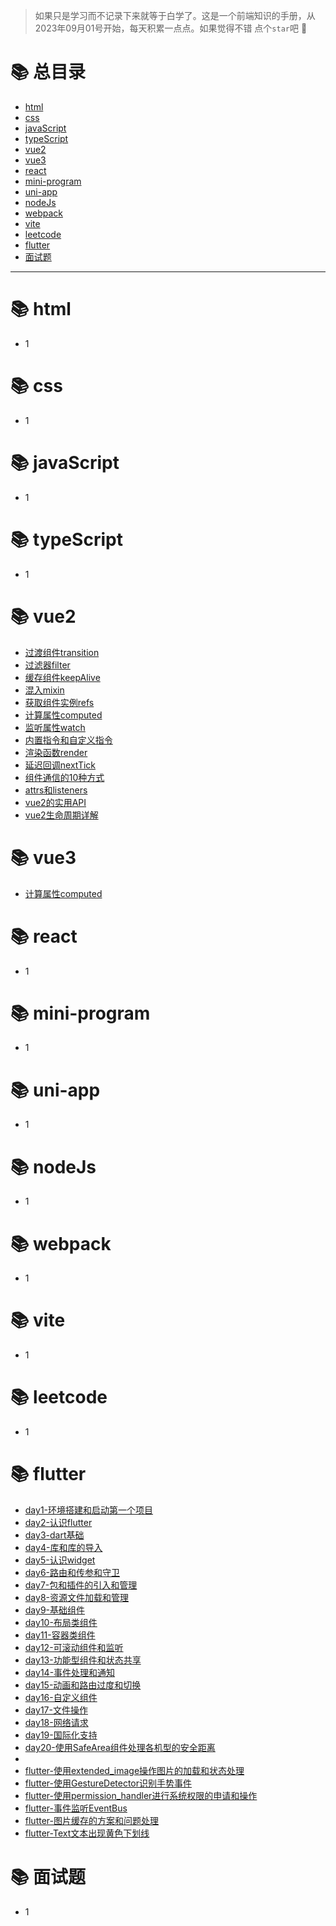 > 如果只是学习而不记录下来就等于白学了。这是一个前端知识的手册，从2023年09月01号开始，每天积累一点点。如果觉得不错 点个`star`吧 🤞

# 📚 总目录

- [html](#-html)
- [css](#-css)
- [javaScript](#-javaScript)
- [typeScript](#-typeScript)
- [vue2](#-vue2)
- [vue3](#-vue3)
- [react](#-react)
- [mini-program](#-mini-program)
- [uni-app](#-uni-app)
- [nodeJs](#-nodeJs)
- [webpack](#-webpack)
- [vite](#-vite)
- [leetcode](#-leetcode)
- [flutter](#-flutter)
- [面试题](#-面试题)
---

# 📚 html

- 1

# 📚 css

- 1

# 📚 javaScript

- 1

# 📚 typeScript

- 1

# 📚 vue2

- [过渡组件transition](vue2/过渡组件transition.md)
- [过滤器filter](vue2/过滤器filter.md)
- [缓存组件keepAlive](vue2/缓存组件keepAlive.md)
- [混入mixin](vue2/混入mixin.md)
- [获取组件实例refs](vue2/获取组件实例refs.md)
- [计算属性computed](vue2/计算属性computed.md)
- [监听属性watch](vue2/监听属性watch.md)
- [内置指令和自定义指令](vue2/内置指令和自定义指令.md)
- [渲染函数render](vue2/渲染函数render.md)
- [延迟回调nextTick](vue2/延迟回调nextTick.md)
- [组件通信的10种方式](vue2/组件通信的10种方式.md)
- [attrs和listeners](vue2/attrs和listeners.md)
- [vue2的实用API](vue2/vue2的实用API.md)
- [vue2生命周期详解](vue2/vue2生命周期详解.md)

# 📚 vue3

- [计算属性computed](vue3/计算属性computed.md)

# 📚 react

- 1

# 📚 mini-program

- 1

# 📚 uni-app

- 1

# 📚 nodeJs

- 1

# 📚 webpack

- 1

# 📚 vite

- 1

# 📚 leetcode

- 1

# 📚 flutter

- [day1-环境搭建和启动第一个项目](flutter/day1-环境搭建和启动第一个项目.md)
- [day2-认识flutter](flutter/day2-认识flutter.md)
- [day3-dart基础](flutter/day3-dart基础.md)
- [day4-库和库的导入](flutter/day4-库和库的导入.md)
- [day5-认识widget](flutter/day5-认识widget.md)
- [day6-路由和传参和守卫](flutter/day6-路由和传参和守卫.md)
- [day7-包和插件的引入和管理](flutter/day7-包和插件的引入和管理.md)
- [day8-资源文件加载和管理](flutter/day8-资源文件加载和管理.md)
- [day9-基础组件](flutter/day9-基础组件.md)
- [day10-布局类组件](flutter/day10-布局类组件.md)
- [day11-容器类组件](flutter/day11-容器类组件.md)
- [day12-可滚动组件和监听](flutter/day12-可滚动组件和监听.md)
- [day13-功能型组件和状态共享](flutter/day13-功能型组件和状态共享.md)
- [day14-事件处理和通知](flutter/day14-事件处理和通知.md)
- [day15-动画和路由过度和切换](flutter/day15-动画和路由过度和切换.md)
- [day16-自定义组件](flutter/day16-自定义组件.md)
- [day17-文件操作](flutter/day17-文件操作.md)
- [day18-网络请求](flutter/day18-网络请求.md)
- [day19-国际化支持](flutter/day19-国际化支持.md)
- [day20-使用SafeArea组件处理各机型的安全距离](flutter/day20-使用SafeArea组件处理各机型的安全距离.md)
- 
- [flutter-使用extended_image操作图片的加载和状态处理](flutter/flutter-使用extended_image操作图片的加载和状态处理.md)
- [flutter-使用GestureDetector识别手势事件](flutter/flutter-使用GestureDetector识别手势事件.md)
- [flutter-使用permission_handler进行系统权限的申请和操作](flutter/flutter-使用permission_handler进行系统权限的申请和操作.md)
- [flutter-事件监听EventBus](flutter/flutter-事件监听EventBus.md)
- [flutter-图片缓存的方案和问题处理](flutter/flutter-图片缓存的方案和问题处理.md)
- [flutter-Text文本出现黄色下划线](flutter/flutter-Text文本出现黄色下划线.md)

# 📚 面试题

- 1
